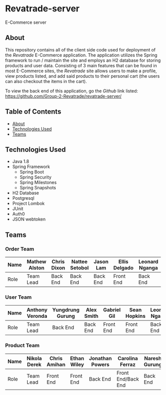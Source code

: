 # Revatrade-server
E-Commerce server

## About
This repository contains all of the client side code used for deployment of the *Revatrade* E-Commerce application. The application utilizes the Spring framework to run / maintain the site and employs an H2 database for storing products and user data. Consisting of 3 main features that can be found in most E-Commerce sites, the *Revatrade* site allows users
to make a profile, view products listed, and add said products to their personal cart (the users can also checkout the items in the cart). 

To view the back end of this application, go the *Github* link listed:
https://github.com/Group-2-Revatrade/revatrade-server/


## Table of Contents
 - [About](#About)
 - [Technologies Used](#Technologies-Used)
 - [Teams](#Teams)

## Technologies Used
* Java 1.8
* Spring Framework
    - Spring Boot
    - Spring Security
    - Spring Milestones
    - Spring Snapshots
* H2 Database
* Postgresql
* Project Lombok
* JUnit
* Auth0
* JSON webtoken

## Teams
### Order Team
  | Name | Mathew Alston | Chris Dixon | Nattee Setobol | Jason Lam | Ellis Delgado | Leonard Nganga |
  |------| --------- |  --------- |  --------- | --------- | --------- | --------- | 
  | Role |    Team Lead  |   Back End  |  Back End      | Back End   |  Front End   | Back End    |
  
### User Team
  | Name | Anthony Veronda | Yungdrung Gurung| Alex Smith | Gabriel Gil| Sean Hopkins | Leonard Nganga | Edwin Munoz |
  |------| ---------      |  ---------       |  --------- | --------- | --------- | --------- | --------- | 
  | Role |    Team Lead  |   Back End       |  Back End    | Front End   |  Front End   | Back End    | Front End   | 
  
### Product Team
  | Name | Nikola Derek | Chris Amihan | Ethan Wiley | Jonathan Powers | Carolina Ferraz | Naresh Gurung | Chase Jones |
  |------| ---------   |  ---------  |  --------- | --------- | --------- | --------- | --------- | 
  | Role |    Team Lead  |   Front End  |  Front End   | Back End   |  Front End/Back End    | Back End    | Front End/Back End    | 
